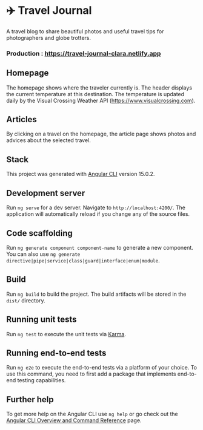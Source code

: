 # ✈️ Travel Journal

A travel blog to share beautiful photos and useful travel tips for photographers and globe trotters.

### Production : https://travel-journal-clara.netlify.app

## Homepage

The homepage shows where the traveler currently is. The header displays the current temperature at this destination. The temperature is updated daily by the Visual Crossing Weather API (https://www.visualcrossing.com).

## Articles

By clicking on a travel on the homepage, the article page shows photos and advices about the selected travel.

## Stack

This project was generated with [Angular CLI](https://github.com/angular/angular-cli) version 15.0.2.

## Development server

Run `ng serve` for a dev server. Navigate to `http://localhost:4200/`. The application will automatically reload if you change any of the source files.

## Code scaffolding

Run `ng generate component component-name` to generate a new component. You can also use `ng generate directive|pipe|service|class|guard|interface|enum|module`.

## Build

Run `ng build` to build the project. The build artifacts will be stored in the `dist/` directory.

## Running unit tests

Run `ng test` to execute the unit tests via [Karma](https://karma-runner.github.io).

## Running end-to-end tests

Run `ng e2e` to execute the end-to-end tests via a platform of your choice. To use this command, you need to first add a package that implements end-to-end testing capabilities.

## Further help

To get more help on the Angular CLI use `ng help` or go check out the [Angular CLI Overview and Command Reference](https://angular.io/cli) page.
